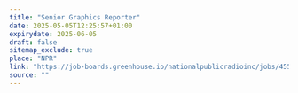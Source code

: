 ```yaml
---
title: "Senior Graphics Reporter"
date: 2025-05-05T12:25:57+01:00
expirydate: 2025-06-05
draft: false
sitemap_exclude: true
place: "NPR"
link: "https://job-boards.greenhouse.io/nationalpublicradioinc/jobs/4559837005?gh_src=f78153425us"
source: ""
---
```

